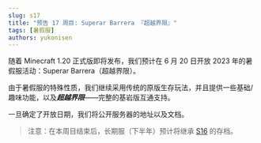 ```yaml
---
slug: s17
title: "预告 17 周目: Superar Barrera 『超越界限』"
tags: [暑假服]
authors: yukonisen
---
```


随着 Minecraft 1.20 正式版即将发布，我们预计在 6 月 20 日开放 2023 年的暑假服活动：Superar Barrera（超越界限）。

由于暑假服的特殊性质，我们继续采用传统的原版生存玩法，并且提供一些基础/趣味功能，以及***超越界限***——完整的基岩版互通支持。

一旦确定了开放日期，我们将公开服务器的地址以及文档。

> 注意：在本周目结束后，长期服（下半年）预计将继承 [S16](/blog/s16) 的存档。

<!--truncate-->

